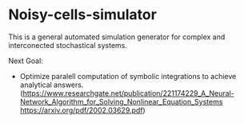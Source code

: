 # Noisy-cells-simulator

This is a general automated simulation generator for complex and interconected stochastical systems.

Next Goal:
- Optimize paralell computation of symbolic integrations to achieve analytical answers.
 (https://www.researchgate.net/publication/221174229_A_Neural-Network_Algorithm_for_Solving_Nonlinear_Equation_Systems
 https://arxiv.org/pdf/2002.03629.pdf)
 
